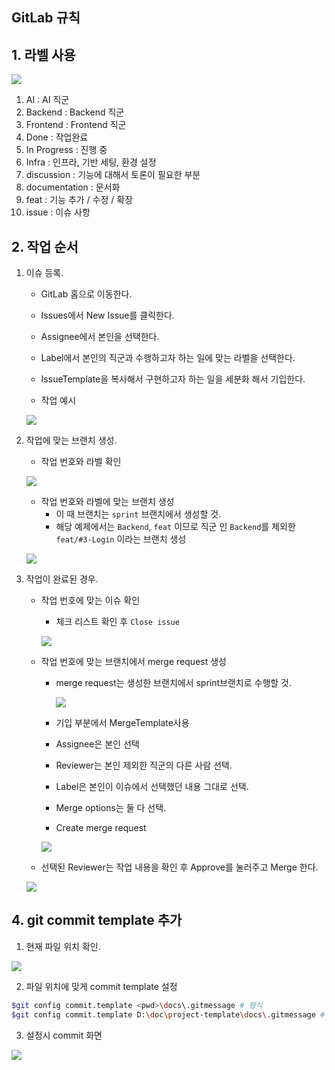 ## GitLab 규칙

## 1. 라벨 사용

![](img/2022-02-03-23-26-59.png)

1. AI : AI 직군
2. Backend : Backend 직군
3. Frontend : Frontend 직군
4. Done : 작업완료
5. In Progress : 진행 중
6. Infra : 인프라, 기반 세팅, 환경 설정
7. discussion : 기능에 대해서 토론이 필요한 부분
8. documentation : 문서화
9. feat : 기능 추가 / 수정 / 확장
10. issue : 이슈 사항


## 2. 작업 순서

1. 이슈 등록.
    - GitLab 홈으로 이동한다.
    - Issues에서 New Issue를 클릭한다.
    - Assignee에서 본인을 선택한다. 
    - Label에서 본인의 직군과 수행하고자 하는 일에 맞는 라벨을 선택한다.
    - IssueTemplate을 복사해서 구현하고자 하는 일을 세분화 해서 기입한다.

    - 작업 예시

    ![](img/2022-02-03-23-44-40.png)


2. 작업에 맞는 브랜치 생성.

    - 작업 번호와 라벨 확인

    ![](img/2022-02-03-23-47-04.png)

    - 작업 번호와 라벨에 맞는 브랜치 생성
        - 이 때 브랜치는 `sprint` 브랜치에서 생성할 것.
        - 해당 예제에서는 `Backend`, `feat` 이므로 직군 인 `Backend`를 제외한 `feat/#3-Login` 이라는 브랜치 생성

    ![](img/2022-02-03-23-49-13.png)


3. 작업이 완료된 경우.

    - 작업 번호에 맞는 이슈 확인
        - 체크 리스트 확인 후 `Close issue`

        ![](img/2022-02-03-23-55-10.png)

    - 작업 번호에 맞는 브랜치에서 merge request 생성
        - merge request는 생성한 브랜치에서 sprint브랜치로 수행할 것.

          ![](img/2022-02-04-00-04-57.png)

        - 기입 부분에서 MergeTemplate사용
        - Assignee은 본인 선택
        - Reviewer는 본인 제외한 직군의 다른 사람 선택.
        - Label은 본인이 이슈에서 선택했던 내용 그대로 선택.
        - Merge options는 둘 다 선택.
        - Create merge request

        ![](img/2022-02-04-00-00-10.png)
    
    - 선택된 Reviewer는 작업 내용을 확인 후 Approve를 눌러주고 Merge 한다.

    ![](img/2022-02-04-00-12-00.png)

## 4. git commit template 추가

1. 현재 파일 위치 확인.

![](img/2022-02-08-14-40-53.png)

2. 파일 위치에 맞게 commit template 설정

```bash
$git config commit.template <pwd>\docs\.gitmessage # 형식
$git config commit.template D:\doc\project-template\docs\.gitmessage # 예시
```

3. 설정시 commit 화면

![](img/2022-02-08-14-43-20.png)